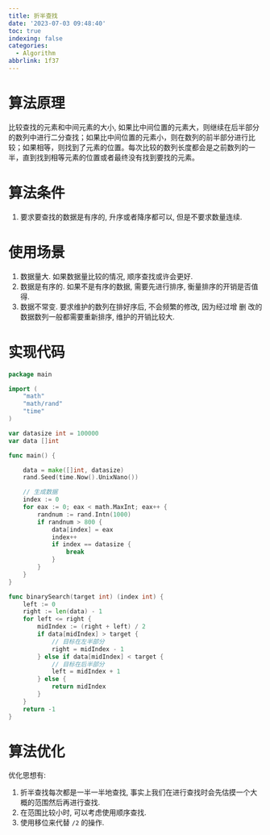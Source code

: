 ```yaml
---
title: 折半查找
date: '2023-07-03 09:48:40'
toc: true
indexing: false
categories:
  - Algorithm
abbrlink: 1f37
---
```



# 算法原理

比较查找的元素和中间元素的大小, 如果比中间位置的元素大，则继续在后半部分的数列中进行二分查找；如果比中间位置的元素小，则在数列的前半部分进行比较；如果相等，则找到了元素的位置。每次比较的数列长度都会是之前数列的一半，直到找到相等元素的位置或者最终没有找到要找的元素。

# 算法条件

1. 要求要查找的数据是有序的, 升序或者降序都可以, 但是不要求数量连续.

# 使用场景

1. 数据量大. 如果数据量比较的情况, 顺序查找或许会更好.
2. 数据是有序的. 如果不是有序的数据, 需要先进行排序, 衡量排序的开销是否值得.
3. 数据不常变. 要求维护的数列在排好序后, 不会频繁的修改, 因为经过增 删 改的数据数列一般都需要重新排序, 维护的开销比较大.

# 实现代码

```go
package main

import (
    "math"
    "math/rand"
    "time"
)

var datasize int = 100000
var data []int

func main() {

    data = make([]int, datasize)
    rand.Seed(time.Now().UnixNano())

    // 生成数据
    index := 0
    for eax := 0; eax < math.MaxInt; eax++ {
        randnum := rand.Intn(1000)
        if randnum > 800 {
            data[index] = eax
            index++
            if index == datasize {
                break
            }
        }
    }
}

func binarySearch(target int) (index int) {
    left := 0
    right := len(data) - 1
    for left <= right {
        midIndex := (right + left) / 2
        if data[midIndex] > target {
            // 目标在左半部分
            right = midIndex - 1
        } else if data[midIndex] < target {
            // 目标在后半部分
            left = midIndex + 1
        } else {
            return midIndex
        }
    }
    return -1
}

```

# 算法优化

优化思想有:

1. 折半查找每次都是一半一半地查找, 事实上我们在进行查找时会先估摸一个大概的范围然后再进行查找.
2. 在范围比较小时, 可以考虑使用顺序查找.
3. 使用移位来代替 `/2` 的操作.